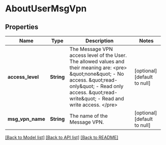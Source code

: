 # AboutUserMsgVpn

## Properties
Name | Type | Description | Notes
------------ | ------------- | ------------- | -------------
**access_level** | **String** | The Message VPN access level of the User. The allowed values and their meaning are:  &lt;pre&gt; \&quot;none\&quot; - No access. \&quot;read-only\&quot; - Read only access. \&quot;read-write\&quot; - Read and write access. &lt;/pre&gt;  | [optional] [default to null]
**msg_vpn_name** | **String** | The name of the Message VPN. | [optional] [default to null]

[[Back to Model list]](../README.md#documentation-for-models) [[Back to API list]](../README.md#documentation-for-api-endpoints) [[Back to README]](../README.md)


